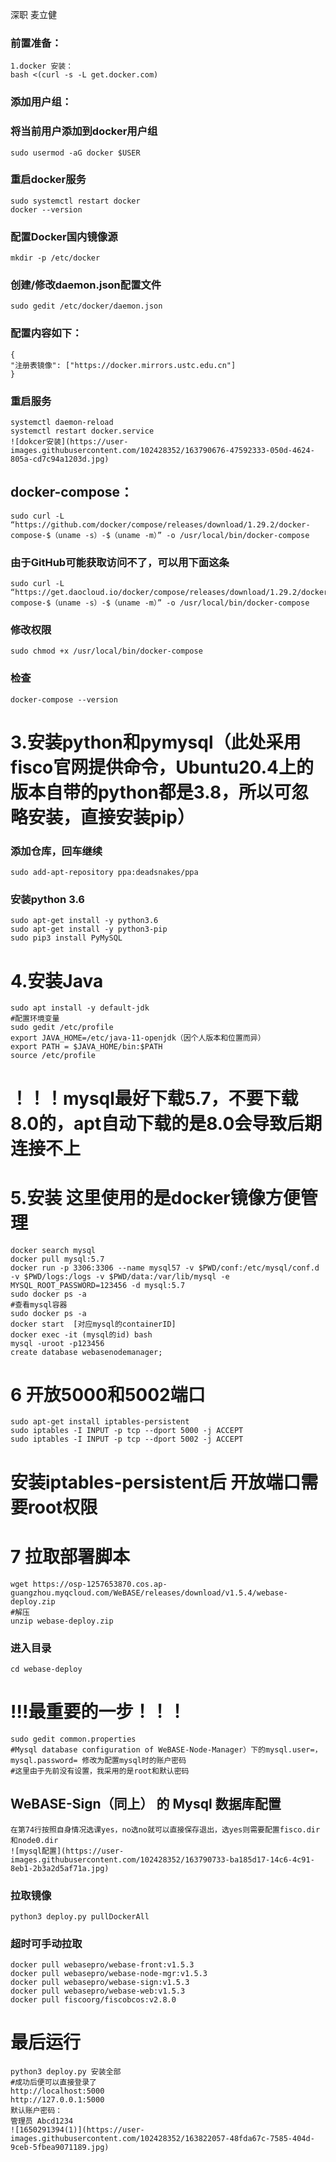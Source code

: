 深职 麦立健

### 前置准备：
    1.docker 安装：
    bash <(curl -s -L get.docker.com)
### 添加用户组：
### 将当前用户添加到docker用户组
    sudo usermod -aG docker $USER
### 重启docker服务
    sudo systemctl restart docker
    docker --version
### 配置Docker国内镜像源
    mkdir -p /etc/docker
### 创建/修改daemon.json配置文件
    sudo gedit /etc/docker/daemon.json
### 配置内容如下：
	{
    "注册表镜像": ["https://docker.mirrors.ustc.edu.cn"]
    }
### 重启服务
    systemctl daemon-reload
    systemctl restart docker.service
    ![dokcer安装](https://user-images.githubusercontent.com/102428352/163790676-47592333-050d-4624-805a-cd7c94a1203d.jpg)



## docker-compose：
    sudo curl -L “https://github.com/docker/compose/releases/download/1.29.2/docker-compose-$（uname -s）-$（uname -m）” -o /usr/local/bin/docker-compose
### 由于GitHub可能获取访问不了，可以用下面这条
    sudo curl -L “https://get.daocloud.io/docker/compose/releases/download/1.29.2/docker-compose-$（uname -s）-$（uname -m）” -o /usr/local/bin/docker-compose
### 修改权限
    sudo chmod +x /usr/local/bin/docker-compose
### 检查
    docker-compose --version

# 3.安装python和pymysql（此处采用fisco官网提供命令，Ubuntu20.4上的版本自带的python都是3.8，所以可忽略安装，直接安装pip）
### 添加仓库，回车继续
    sudo add-apt-repository ppa:deadsnakes/ppa
### 安装python 3.6
    sudo apt-get install -y python3.6
    sudo apt-get install -y python3-pip
    sudo pip3 install PyMySQL

# 4.安装Java
    sudo apt install -y default-jdk
    #配置环境变量
    sudo gedit /etc/profile
    export JAVA_HOME=/etc/java-11-openjdk（因个人版本和位置而异）
    export PATH = $JAVA_HOME/bin:$PATH
    source /etc/profile
# ！！！mysql最好下载5.7，不要下载8.0的，apt自动下载的是8.0会导致后期连接不上
# 5.安装 这里使用的是docker镜像方便管理
    docker search mysql
    docker pull mysql:5.7
    docker run -p 3306:3306 --name mysql57 -v $PWD/conf:/etc/mysql/conf.d -v $PWD/logs:/logs -v $PWD/data:/var/lib/mysql -e MYSQL_ROOT_PASSWORD=123456 -d mysql:5.7
    sudo docker ps -a
    #查看mysql容器
    sudo docker ps -a
    docker start  [对应mysql的containerID]
    docker exec -it (mysql的id) bash
    mysql -uroot -p123456
    create database webasenodemanager;

# 6 开放5000和5002端口
    sudo apt-get install iptables-persistent
    sudo iptables -I INPUT -p tcp --dport 5000 -j ACCEPT
    sudo iptables -I INPUT -p tcp --dport 5002 -j ACCEPT
# 安装iptables-persistent后 开放端口需要root权限

# 7 拉取部署脚本
	wget https://osp-1257653870.cos.ap-guangzhou.myqcloud.com/WeBASE/releases/download/v1.5.4/webase-deploy.zip
	#解压
	unzip webase-deploy.zip
### 进入目录
    cd webase-deploy

# !!!最重要的一步！！！
    sudo gedit common.properties
    #Mysql database configuration of WeBASE-Node-Manager）下的mysql.user=，mysql.password= 修改为配置mysql时的账户密码
    #这里由于先前没有设置，我采用的是root和默认密码
## WeBASE-Sign（同上） 的 Mysql 数据库配置
    在第74行按照自身情况选课yes，no选no就可以直接保存退出，选yes则需要配置fisco.dir和node0.dir
    ![mysql配置](https://user-images.githubusercontent.com/102428352/163790733-ba185d17-14c6-4c91-8eb1-2b3a2d5af71a.jpg)

###	拉取镜像
    python3 deploy.py pullDockerAll
### 超时可手动拉取
    docker pull webasepro/webase-front:v1.5.3
    docker pull webasepro/webase-node-mgr:v1.5.3
    docker pull webasepro/webase-sign:v1.5.3
    docker pull webasepro/webase-web:v1.5.3
    docker pull fiscoorg/fiscobcos:v2.8.0

# 最后运行
    python3 deploy.py 安装全部
    #成功后便可以直接登录了
    http://localhost:5000
    http://127.0.0.1:5000
    默认账户密码：
    管理员 Abcd1234
    ![1650291394(1)](https://user-images.githubusercontent.com/102428352/163822057-48fda67c-7585-404d-9ceb-5fbea9071189.jpg)

